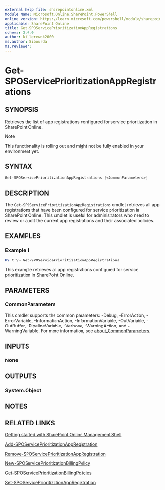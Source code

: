 ```yaml
---
external help file: sharepointonline.xml
Module Name: Microsoft.Online.SharePoint.PowerShell
online version: https://learn.microsoft.com/powershell/module/sharepoint-online/Get-SPOServicePrioritizationAppRegistrations
applicable: SharePoint Online
title: Get-SPOServicePrioritizationAppRegistrations
schema: 2.0.0
author: killerewok2000
ms.author: Sibourda
ms.reviewer:
---
```


# Get-SPOServicePrioritizationAppRegistrations

## SYNOPSIS
Retrieves the list of app registrations configured for service prioritization in SharePoint Online.
> [!NOTE]
> This functionality is rolling out and might not be fully enabled in your environment yet.

## SYNTAX

```
Get-SPOServicePrioritizationAppRegistrations [<CommonParameters>]
```

## DESCRIPTION
The `Get-SPOServicePrioritizationAppRegistrations` cmdlet retrieves all app registrations that have been configured for service prioritization in SharePoint Online. This cmdlet is useful for administrators who need to review or audit the current app registrations and their associated policies.

## EXAMPLES

### Example 1
```powershell
PS C:\> Get-SPOServicePrioritizationAppRegistrations
```
This example retrieves all app registrations configured for service prioritization in SharePoint Online.

## PARAMETERS

### CommonParameters
This cmdlet supports the common parameters: -Debug, -ErrorAction, -ErrorVariable, -InformationAction, -InformationVariable, -OutVariable, -OutBuffer, -PipelineVariable, -Verbose, -WarningAction, and -WarningVariable. For more information, see [about_CommonParameters](http://go.microsoft.com/fwlink/?LinkID=113216).

## INPUTS

### None

## OUTPUTS

### System.Object
## NOTES

## RELATED LINKS

[Getting started with SharePoint Online Management Shell](/powershell/sharepoint/sharepoint-online/connect-sharepoint-online)

[Add-SPOServicePrioritizationAppRegistration](./Add-SPOServicePrioritizationAppRegistration.md)


[Remove-SPOServicePrioritizationAppRegistration](./Remove-SPOServicePrioritizationAppRegistration.md)

[New-SPOServicePrioritizationBillingPolicy](./New-SPOServicePrioritizationBillingPolicy.md)

[Get-SPOServicePrioritizationBillingPolicies](./Get-SPOServicePrioritizationBillingPolicies.md)

[Set-SPOServicePrioritizationAppRegistration](./Set-SPOServicePrioritizationAppRegistration.md)